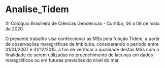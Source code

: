 # Analise_Tidem

XI Colóquio Brasileiro de Ciências Geodésicas - Curitiba, 06 a 08 de maio de 2020

O presente trabalho visa confeccionar as MSs pela função Tidem, a partir de observações maregráficas de Imbituba, considerando o período entre 01/01/2007 e 31/12/2015, a fim de verificar a qualidade destas MSs com a finalidade de serem utilizadas no preenchimento de lacunas em dados maregráficos ou em futuras previsões do nível do mar.
